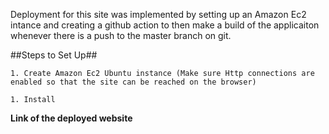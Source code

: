 Deployment for this site was implemented by setting up an Amazon Ec2 intance and creating a github action to then make a build of the applicaiton whenever there is a push to the master branch on git. 

##Steps to Set Up## 

`1. Create Amazon Ec2 Ubuntu instance (Make sure Http connections are enabled so that the site can be reached on the browser)`

`1. Install `


**Link of the deployed website**
